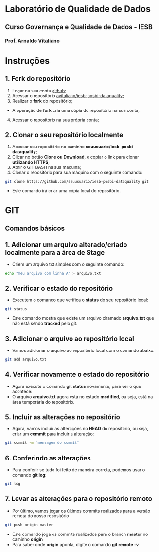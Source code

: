 # Laboratório de Qualidade de Dados
## Curso Governança e Qualidade de Dados - IESB
### Prof. Arnaldo Vitaliano

# Instruções

## 1. Fork do repositório
1. Logar na sua conta [github](www.github.com);
2. Acessar o repositório [avitaliano/iesb-posbi-dataquality](https://github.com/avitaliano/iesb-posbi-dataquality);
3. Realizar o **fork** do repositório;
* A operação de **fork** cria uma cópia do repositório na sua conta;
4. Acessar o repositório na sua própria conta;

## 2. Clonar o seu repositório localmente
1. Acessar seu repositório no caminho **seuusuario/iesb-posbi-dataquality**;
2. Clicar no botão **Clone ou Download**, e copiar o link para clonar **utilizando HTTPS**;
3. Abrir o GIT BASH na sua máquina;
4. Clonar o repositório para sua máquina com o seguinte comando:
```bash
git clone https://github.com/seuusuario/iesb-posbi-dataquality.git
```
* Este comando irá criar uma cópia local do repositório.

# GIT

## Comandos básicos

## 1. Adicionar um arquivo alterado/criado localmente para a área de Stage
* Criem um arquivo txt simples com o seguinte comando:
```bash
echo "meu arquivo com linha A" > arquivo.txt
```
## 2. Verificar o estado do repositório
* Executem o comando que verifica o **status** do seu repositório local:
```bash
git status
```
* Este comando mostra que existe um arquivo chamado **arquivo.txt** que não está sendo **tracked** pelo git.

## 3. Adicionar o arquivo ao repositório local
* Vamos adicionar o arquivo ao repositório local com o comando abaixo:
```bash
git add arquivo.txt
```

## 4. Verificar novamente o estado do repositório
* Agora execute o comando **git status** novamente, para ver o que acontece:
* O arquivo **arquivo.txt** agora está no estado **modified**, ou seja, está na área temporária do repositório.

## 5. Incluir as alterações no repositório
* Agora, vamos incluir as alterações no **HEAD** do repositório, ou seja, criar um **commit** para incluir a alteração:
```bash
git commit -m "mensagem do commit"
```
## 6. Conferindo as alterações
* Para conferir se tudo foi feito de maneira correta, podemos usar o comando **git log**:
```bash
git log
```

## 7. Levar as alterações para o repositório remoto
* Por último, vamos jogar os últimos commits realizados para a versão remota do nosso repositório
```bash
git push origin master
```
* Este comando joga os commits realizados para o branch **master** no caminho **origin**
* Para saber onde **origin** aponta, digite o comando **git remote -v**




